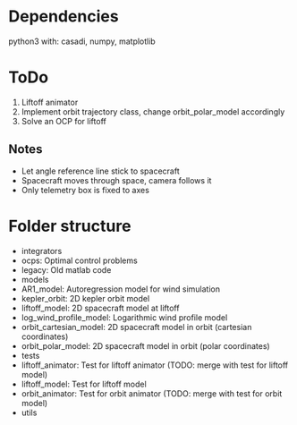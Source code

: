 # Dependencies
python3 with: casadi, numpy, matplotlib

# ToDo
1. Liftoff animator
2. Implement orbit trajectory class, change orbit_polar_model accordingly
3. Solve an OCP for liftoff

## Notes
* Let angle reference line stick to spacecraft
* Spacecraft moves through space, camera follows it
* Only telemetry box is fixed to axes

# Folder structure
* integrators
* ocps: Optimal control problems
* legacy: Old matlab code
* models
 * AR1_model: Autoregression model for wind simulation
 * kepler_orbit: 2D kepler orbit model
 * liftoff_model: 2D spacecraft model at liftoff
 * log_wind_profile_model: Logarithmic wind profile model
 * orbit_cartesian_model: 2D spacecraft model in orbit (cartesian coordinates)
 * orbit_polar_model: 2D spacecraft model in orbit (polar coordinates)
* tests
 * liftoff_animator: Test for liftoff animator (TODO: merge with test for liftoff model)
 * liftoff_model: Test for liftoff model
 * orbit_animator: Test for orbit animator (TODO: merge with test for orbit model)
* utils